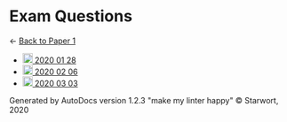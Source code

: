 <style>img{height:18px;margin-bottom:-3px}</style>

# Exam Questions

← [Back to Paper 1](..)

- [![MD file](https://img.icons8.com/windows/512/4a90e2/regular-document.png) 2020 01 28](2020_01_28.html)
- [![MD file](https://img.icons8.com/windows/512/4a90e2/regular-document.png) 2020 02 06](2020_02_06.html)
- [![MD file](https://img.icons8.com/windows/512/4a90e2/regular-document.png) 2020 03 03](2020_03_03.html)

Generated by AutoDocs version 1.2.3 "make my linter happy" © Starwort, 2020
